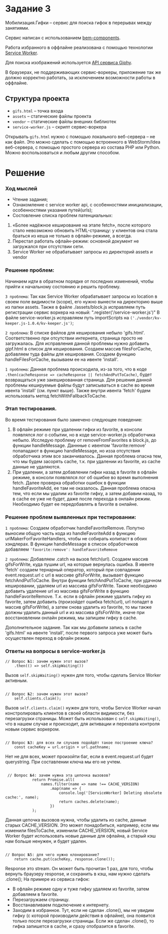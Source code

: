 # Задание 3

Мобилизация.Гифки – сервис для поиска гифок в перерывах между занятиями.

Сервис написан с использованием [bem-components](https://ru.bem.info/platform/libs/bem-components/5.0.0/).

Работа избранного в оффлайне реализована с помощью технологии [Service Worker](https://developer.mozilla.org/ru/docs/Web/API/Service_Worker_API/Using_Service_Workers).

Для поиска изображений используется [API сервиса Giphy](https://github.com/Giphy/GiphyAPI).

В браузерах, не поддерживающих сервис-воркеры, приложение так же должно корректно работать, 
за исключением возможности работы в оффлайне.

## Структура проекта

  * `gifs.html` – точка входа
  * `assets` – статические файлы проекта
  * `vendor` –  статические файлы внешних библиотек
  * `service-worker.js` – скрипт сервис-воркера

Открывать `gifs.html` нужно с помощью локального веб-сервера – не как файл. 
Это можно сделать с помощью встроенного в WebStorm/Idea веб-сервера, с помощью простого сервера
из состава PHP или Python. Можно воспользоваться и любым другим способом.


# Решение

### Ход мыслей

* Чтение задания;
* Ознакомление с service worker api, с особенностями инициализации, особенностями указания путей(urls);
* Состовление списка проблем патенциальных:

1. «Более надёжное кеширование на этапе fetch», после которого стало невозможно обновить HTML-страницу: у клиентов она стала браться из кеша не только в офлайн-режиме, а всегда. 
2. Перестал работать офлайн-режим: основной документ не загружался при отсутствии сети.
3. Service Worker не обрабатывает запросы из директорий assets и vendor

### Решение проблем:
Начинаем идти в обратном порядке от последних изменений, чтобы прийти к начальному состоянию и решить проблему.

````3 проблема````: Так как Service Worker обрабатывает запросы из location в своем поле видимости (scope), его нужно вынести на директорию выше из папки assets. 
Также в файле ./assets/block.js исправляем путь регистрации сервис воркера на новый: ".register('/service-worker.js')"
В файле service-worker.js исправляем путь importScripts на ``` ('./vendor/kv-keeper.js-1.0.4/kv-keeper.js') ```;

````2 проблема````: В списке файлов для кеширования небыло 'gifs.html'. Соответственно при отсутствии интернета, страница просто не загружалась.
Для исправления данной проблемы нужно добавить gipf.html в список для кеширования. 
Создаем массив filesForCache, добавляем туда файлы для кеширования.
Создаем функцию handleFilesForCache, вызываем ее на ивенте 'install'.

````1 проблема````: Данная проблема происходила, из-за того, что в коде ```.then(cacheResponse => cacheResponse || fetchAndPutToCache)```, будет возвращаться уже закешированная страница. 
Для решения данной проблемы кешируемые файлы будут записываться в cache во время ивента 'install' (см. пункт выше). Также внутри ивента 'fetch' будем использовать метод fetchWithFallbackToCache.

### Этап тестирования.

Во время тестирования было замечено следующее поведение:
1. В офлайн режиме при удалении гифки из favorite, в консоли появлялся лог о событии, но в коде service-worker.js обработчика небыло.
Исследую проблему от removeFromFavorites в block.js, до функции handleMessage. Даннные с ивентом 'favorite:remove' попападают в функцию handleMessage, но изза отсутствия обработчика этим все заканчивалось.
Данная проблема опасна тем, что мы будем засорять cache, т.к. при удалении из favorite, из cache данные не удаляются.
2. При удалении, а затем добавлении гифки назад в favorite в офлайн режиме, в консоли появлялся лог об ошибке во время выполнения fetch.
Далее проверка обработки ошибок в функции handleFavoriteAdd, ее там не оказалось.
Данная проблема опасна тем, что если мы удалим из favorite гифку, а затем добавим назад, то в cache ее уже не будет, даже после перехода в онлайн режим. Необходимо будет ее передобавлять в favorite в онлайне.

### Решение проблем выявленных при тестировании:
````1 проблема````: 
Создаем обработчик handleFavoriteRemove.
Попутно выносим общую часть кода из handleFavoriteAdd в функцию urlMakerForFavoriteHandlers, чтобы не собирать копипаст в обоих хэндлерах.
В функции handleMessage в список обработчиков добавляем ``` 'favorite:remove': handleFavoriteRemove ```

````2 проблема````: 
Добавляем .catch на вызов fetch(url). 
Создаем массив gifsForWrite, куда пушим url, на которые вернулась ошибка.
В ивенте 'fetch' создаем тернарный оператор, который при совпадении event.request.url с url в массиве gifsForWrite, вызывает функцию fetchAndPutToCache.
Внутри функции fetchAndPutToCache, при удачном кешировании, удаляем url из массива gifsForWrite.
Также необходимо добавить удаление url из массива gifsForWrite в функцию handleFavoriteRemove.
Т.к. если в офлайн режиме удалить гифку из favorite, затем добавить (произойдет ошибка fetch(url), url попадет в массив gifsForWrite), а затем снова удалить из favorite, то мы также должны удалить данный url и из массива gifsForWrite, иначе при восстановлении онлайн режима, мы запишем гифку в cache.

Дополнительное задание.
Так как мы добавили запись в cache 'gifs.html' на ивенте 'install', после первого запроса уже может быть осуществлен переход в офлайн режим.

### Ответы на вопросы в service-worker.js

```
// Вопрос №1: зачем нужен этот вызов?
    .then(() => self.skipWaiting())
``` 

Вызов ````self.skipWaiting()```` нужен для того, чтобы сделать Service Worker активным. 

```

// Вопрос №2: зачем нужен этот вызов?
    self.clients.claim();

```
Вызов ````self.clients.claim()```` нужен для того, чтобы Service Worker начал констролировать клиентов в своей области видимости, без перезагрузки страницы.
Может быть использован с ````self.skipWaiting()````, что в нашем случае и происходит, для активации и перехвата контроля новым сервис воркером.

```

// Вопрос №3: для всех ли случаев подойдёт такое построение ключа? 
    const cacheKey = url.origin + url.pathname;

```
Нет не для всех, может произойти баг, если в event.request.url будет querystring.
При составлении ключа мы его не учтем.

```

 // Вопрос №4: зачем нужна эта цепочка вызовов?
            return Promise.all(
                names.filter(name => name !== CACHE_VERSION)
                    .map(name => {
                        console.log('[ServiceWorker] Deleting obsolete cache:', name);
                        return caches.delete(name);
                    })
            );

```
Данная цепочка вызовов нужна, чтобы удалить из cache, данные старых CACHE_VERSION.
Это может понадобиться, например, если мы изменили filesToCache, изменили CACHE_VERSION, новый Service Worker будет использовать новые данные для офлайна, а старый кэш нам больше ненужен, и будет удален.

```

// Вопрос №5: для чего нужно клонирование? 
    return cache.put(cacheKey, response.clone());

```
Response это stream. Он может быть прочитан 1 раз, для того, чтобы вернуть браузеру response, и сохранить в кэш, нам нужно сделать .clone();
На примере из сервиса гифок:
- В офлайн режиме одну и туже гифку удаляем из favorite, затем добавляем в favorite. 
- Перезагружаем страницу. 
- Восстанавливаем подключение к интернету. 
- Заходим в избранное.
Тут, если не сделан .clone(), мы не увидим гифку (с которой производили действия в офлайне), она появится только после перезагрузки страницы.
Если же сделан .clone(), то гифка запишется в cache, и сразу отобразится в favorite.